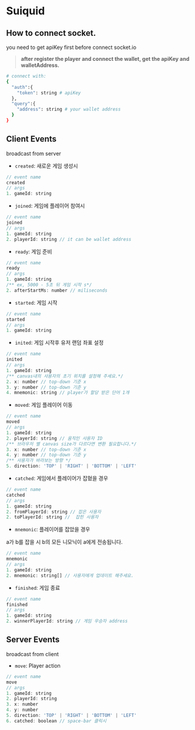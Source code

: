 # Suiquid

## How to connect socket.

you need to get apiKey first before connect socket.io

> **after register the player and connect the wallet, get the apiKey and walletAddress.**

```bash
# connect with:
{
  "auth":{
    "token": string # apiKey
  },
  "query":{
    "address": string # your wallet address
  }
}
```

## Client Events

broadcast from server

- `created`: 새로운 게임 생성시

```javascript
// event name
created
// args
1. gameId: string
```

- `joined`: 게임에 플레이어 참여시

```javascript
// event name
joined
// args
1. gameId: string
2. playerId: string // it can be wallet address
```

- `ready`: 게임 준비

```javascript
// event name
ready
// args
1. gameId: string
/** ex, 5000 - 5초 뒤 게임 시작 s*/
2. afterStartMs: number // miliseconds
```

- `started`: 게임 시작

```javascript
// event name
started
// args
1. gameId: string
```

- `inited`: 게임 시작후 유저 랜덤 좌표 설정

```javascript
// event name
inited
// args
1. gameId: string
/** canvas내의 사용자의 초기 위치를 설정해 주세요.*/
2. x: number // top-down 기준 x
3. y: number // top-down 기준 y
4. mnemonic: string // player가 할당 받은 단어 1개
```

- `moved`: 게임 플레이어 이동

```javascript
// event name
moved
// args
1. gameId: string
2. playerId: string // 움직인 사용자 ID
/** 브라우저 별 canvas size가 다르다면 변환 필요합니다.*/
3. x: number // top-down 기준 x
4. y: number // top-down 기준 y
/** 사용자가 바라보는 방향 */
5. direction: 'TOP' | 'RIGHT' | 'BOTTOM' | 'LEFT'
```

- `catched`: 게임에서 플레이어가 잡혔을 경우

```javascript
// event name
catched
// args
1. gameId: string
2. fromPlayerId: string // 잡은 사용자
2. toPlayerId: string //  잡힌 사용자
```

- `mnemonic`: 플레이어를 잡았을 경우

a가 b를 잡을 시 b의 모든 니모닉이 a에게 전송됩니다.

```javascript
// event name
mnemonic
// args
1. gameId: string
2. mnemonic: string[] // 사용자에게 업데이트 해주세요.
```

- `finished`: 게임 종료

```javascript
// event name
finished
// args
1. gameId: string
2. winnerPlayerId: string // 게임 우승자 address
```

## Server Events

broadcast from client

- `move`: Player action

```javascript
// event name
move
// args
1. gameId: string
2. playerId: string
3. x: number
4. y: number
5. direction: 'TOP' | 'RIGHT' | 'BOTTOM' | 'LEFT'
6. catched: boolean // space-bar 클릭시
```
